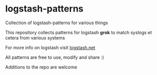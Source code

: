 logstash-patterns
=================

Collection of logstash-patterns for various things

This repository collects patterns for logstash **grok** to match syslogs et cetera from various systems

For more info on logstash visit [logstash.net](http://logstash.net)

All patterns are free to use, modify and share :)

Additions to the repo are welcome
